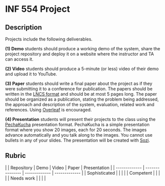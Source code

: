 # INF 554 Project

## Description 
Projects include the following deliverables.

__(1) Demo__ students should produce a working demo of the system, share the project repository and deploy it on a website where the instructor and TA can access it. <br>

__(2) Video__ students should produce a 5-minute (or less) video of their demo and upload it to YouTube. <br>

__(3) Paper__ students should write a final paper about the project as if they were submitting it to a conference for publication. The papers should be written in the [LNCS format](http://www.springer.com/computer/lncs?SGWID=0-164-6-793341-0) and should be at most 5 pages long. The paper should be organized as a publication, stating the problem being addressed, the approach and description of the system, evaluation, related work and references. Using [Overleaf](https://www.overleaf.com/) is encouraged.<br>

__(4) Presentation__ students will present their projects to the class using the [PechaKucha](http://www.pechakucha.org) presentation format. PechaKucha is a simple presentation format where you show 20 images, each for 20 seconds. The images advance automatically and you talk along to the images. You cannot use bullets in any of your slides. The presentation will be created with [Sozi](http://sozi.baierouge.fr).

## Rubric

| 	            | Repository	| Demo	| Video | Paper | Presentation | 
| ------------- | --------------- | ------------- | ------------- |
| Sophisticated	|  |  |  |
| Competent	    |  |  |  |
| Needs work	  |  |  |  |

